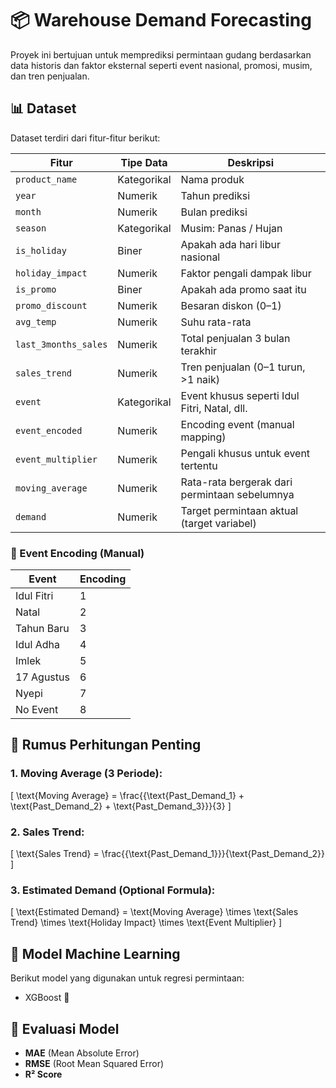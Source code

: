 # 📦 Warehouse Demand Forecasting

Proyek ini bertujuan untuk memprediksi permintaan gudang berdasarkan data historis dan faktor eksternal seperti event nasional, promosi, musim, dan tren penjualan.

## 📊 Dataset

Dataset terdiri dari fitur-fitur berikut:

| Fitur | Tipe Data | Deskripsi |
|------|------------|------------|
| `product_name` | Kategorikal | Nama produk |
| `year` | Numerik | Tahun prediksi |
| `month` | Numerik | Bulan prediksi |
| `season` | Kategorikal | Musim: Panas / Hujan |
| `is_holiday` | Biner | Apakah ada hari libur nasional |
| `holiday_impact` | Numerik | Faktor pengali dampak libur |
| `is_promo` | Biner | Apakah ada promo saat itu |
| `promo_discount` | Numerik | Besaran diskon (0–1) |
| `avg_temp` | Numerik | Suhu rata-rata |
| `last_3months_sales` | Numerik | Total penjualan 3 bulan terakhir |
| `sales_trend` | Numerik | Tren penjualan (0–1 turun, >1 naik) |
| `event` | Kategorikal | Event khusus seperti Idul Fitri, Natal, dll. |
| `event_encoded` | Numerik | Encoding event (manual mapping) |
| `event_multiplier` | Numerik | Pengali khusus untuk event tertentu |
| `moving_average` | Numerik | Rata-rata bergerak dari permintaan sebelumnya |
| `demand` | Numerik | Target permintaan aktual (target variabel) |

### 📌 Event Encoding (Manual)

| Event | Encoding |
|-------|----------|
| Idul Fitri | 1 |
| Natal | 2 |
| Tahun Baru | 3 |
| Idul Adha | 4 |
| Imlek | 5 |
| 17 Agustus | 6 |
| Nyepi | 7 |
| No Event | 8 |

## 🧮 Rumus Perhitungan Penting

### 1. **Moving Average (3 Periode):**

\[
\text{Moving Average} = \frac{{\text{Past\_Demand\_1} + \text{Past\_Demand\_2} + \text{Past\_Demand\_3}}}{3}
\]

### 2. **Sales Trend:**

\[
\text{Sales Trend} = \frac{{\text{Past\_Demand\_1}}}{\text{Past\_Demand\_2}}
\]

### 3. **Estimated Demand (Optional Formula):**

\[
\text{Estimated Demand} = \text{Moving Average} \times \text{Sales Trend} \times \text{Holiday Impact} \times \text{Event Multiplier}
\]

## 🤖 Model Machine Learning

Berikut model yang digunakan untuk regresi permintaan:

- XGBoost 🧠


## 🧪 Evaluasi Model

- **MAE** (Mean Absolute Error)
- **RMSE** (Root Mean Squared Error)
- **R² Score**



